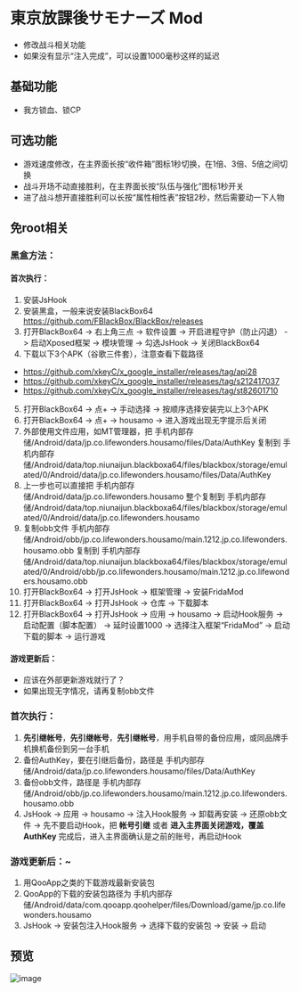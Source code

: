 # 東京放課後サモナーズ Mod
* 修改战斗相关功能
* 如果没有显示“注入完成”，可以设置1000毫秒这样的延迟

## 基础功能
* 我方锁血、锁CP

## 可选功能
* 游戏速度修改，在主界面长按“收件箱”图标1秒切换，在1倍、3倍、5倍之间切换
* 战斗开场不动直接胜利，在主界面长按“队伍与强化”图标1秒开关
* 进了战斗想开直接胜利可以长按“属性相性表”按钮2秒，然后需要动一下人物

## 免root相关
### 黑盒方法：
#### 首次执行：
1. 安装JsHook
2. 安装黑盒，一般来说安装BlackBox64 https://github.com/FBlackBox/BlackBox/releases
3. 打开BlackBox64 -> 右上角三点 -> 软件设置 -> 开启进程守护（防止闪退） -> 启动Xposed框架 -> 模块管理 -> 勾选JsHook -> 关闭BlackBox64
4. 下载以下3个APK（谷歌三件套），注意查看下载路径
* https://github.com/xkeyC/x_google_installer/releases/tag/api28
* https://github.com/xkeyC/x_google_installer/releases/tag/s212417037
* https://github.com/xkeyC/x_google_installer/releases/tag/st82601710
5. 打开BlackBox64 -> 点+ -> 手动选择 -> 按顺序选择安装完以上3个APK
6. 打开BlackBox64 -> 点+ -> housamo -> 进入游戏出现无字提示后关闭
7. 外部使用文件应用，如MT管理器，把 手机内部存储/Android/data/jp.co.lifewonders.housamo/files/Data/AuthKey 复制到 手机内部存储/Android/data/top.niunaijun.blackboxa64/files/blackbox/storage/emulated/0/Android/data/jp.co.lifewonders.housamo/files/Data/AuthKey
8. 上一步也可以直接把 手机内部存储/Android/data/jp.co.lifewonders.housamo 整个复制到 手机内部存储/Android/data/top.niunaijun.blackboxa64/files/blackbox/storage/emulated/0/Android/data/jp.co.lifewonders.housamo
9. 复制obb文件 手机内部存储/Android/obb/jp.co.lifewonders.housamo/main.1212.jp.co.lifewonders.housamo.obb 复制到 手机内部存储/Android/data/top.niunaijun.blackboxa64/files/blackbox/storage/emulated/0/Android/obb/jp.co.lifewonders.housamo/main.1212.jp.co.lifewonders.housamo.obb
10. 打开BlackBox64 -> 打开JsHook -> 框架管理 -> 安装FridaMod
11. 打开BlackBox64 -> 打开JsHook -> 仓库 -> 下载脚本
12. 打开BlackBox64 -> 打开JsHook -> 应用 -> housamo -> 启动Hook服务 -> 启动配置（脚本配置） -> 延时设置1000 -> 选择注入框架“FridaMod” -> 启动下载的脚本 -> 运行游戏
#### 游戏更新后：
* 应该在外部更新游戏就行了？
* 如果出现无字情况，请再复制obb文件

### 首次执行：
1. **先引继帐号**，**先引继帐号**，**先引继帐号**，用手机自带的备份应用，或同品牌手机换机备份到另一台手机
2. 备份AuthKey，要在引继后备份，路径是 手机内部存储/Android/data/jp.co.lifewonders.housamo/files/Data/AuthKey
3. 备份obb文件，路径是 手机内部存储/Android/obb/jp.co.lifewonders.housamo/main.1212.jp.co.lifewonders.housamo.obb
4. JsHook -> 应用 -> housamo -> 注入Hook服务 -> 卸载再安装 -> 还原obb文件 -> 先不要启动Hook，把 **帐号引继** 或者 **进入主界面关闭游戏，覆盖AuthKey** 完成后，进入主界面确认是之前的账号，再启动Hook
### 游戏更新后：~
1. 用QooApp之类的下载游戏最新安装包
2. QooApp的下载的安装包路径为 手机内部存储/Android/data/com.qooapp.qoohelper/files/Download/game/jp.co.lifewonders.housamo
3. JsHook -> 安装包注入Hook服务 -> 选择下载的安装包 -> 安装 -> 启动
  
## 预览
![image](https://i.imgur.com/33Dyzty.jpg)
